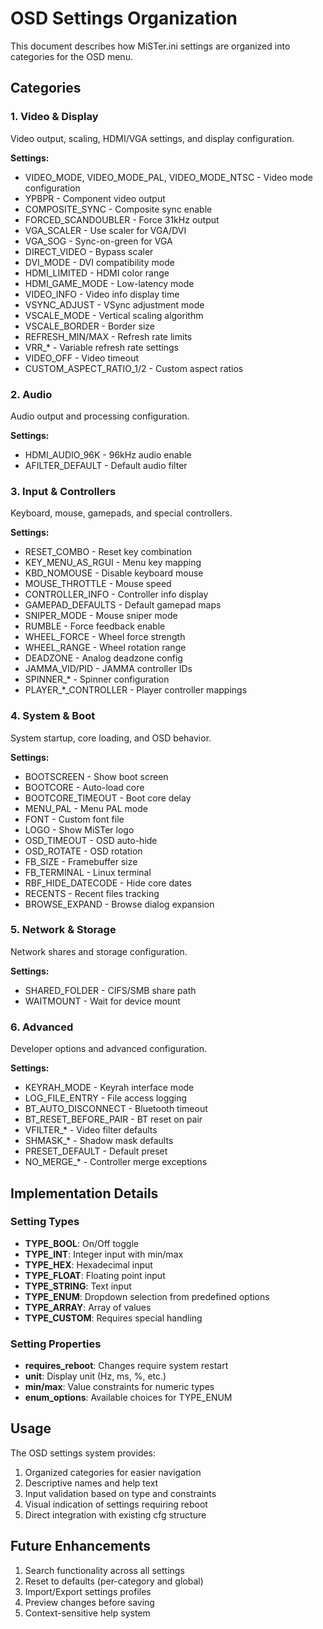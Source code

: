 # OSD Settings Organization

This document describes how MiSTer.ini settings are organized into categories for the OSD menu.

## Categories

### 1. Video & Display
Video output, scaling, HDMI/VGA settings, and display configuration.

**Settings:**
- VIDEO_MODE, VIDEO_MODE_PAL, VIDEO_MODE_NTSC - Video mode configuration
- YPBPR - Component video output
- COMPOSITE_SYNC - Composite sync enable
- FORCED_SCANDOUBLER - Force 31kHz output
- VGA_SCALER - Use scaler for VGA/DVI
- VGA_SOG - Sync-on-green for VGA
- DIRECT_VIDEO - Bypass scaler
- DVI_MODE - DVI compatibility mode
- HDMI_LIMITED - HDMI color range
- HDMI_GAME_MODE - Low-latency mode
- VIDEO_INFO - Video info display time
- VSYNC_ADJUST - VSync adjustment mode
- VSCALE_MODE - Vertical scaling algorithm
- VSCALE_BORDER - Border size
- REFRESH_MIN/MAX - Refresh rate limits
- VRR_* - Variable refresh rate settings
- VIDEO_OFF - Video timeout
- CUSTOM_ASPECT_RATIO_1/2 - Custom aspect ratios

### 2. Audio
Audio output and processing configuration.

**Settings:**
- HDMI_AUDIO_96K - 96kHz audio enable
- AFILTER_DEFAULT - Default audio filter

### 3. Input & Controllers
Keyboard, mouse, gamepads, and special controllers.

**Settings:**
- RESET_COMBO - Reset key combination
- KEY_MENU_AS_RGUI - Menu key mapping
- KBD_NOMOUSE - Disable keyboard mouse
- MOUSE_THROTTLE - Mouse speed
- CONTROLLER_INFO - Controller info display
- GAMEPAD_DEFAULTS - Default gamepad maps
- SNIPER_MODE - Mouse sniper mode
- RUMBLE - Force feedback enable
- WHEEL_FORCE - Wheel force strength
- WHEEL_RANGE - Wheel rotation range
- DEADZONE - Analog deadzone config
- JAMMA_VID/PID - JAMMA controller IDs
- SPINNER_* - Spinner configuration
- PLAYER_*_CONTROLLER - Player controller mappings

### 4. System & Boot
System startup, core loading, and OSD behavior.

**Settings:**
- BOOTSCREEN - Show boot screen
- BOOTCORE - Auto-load core
- BOOTCORE_TIMEOUT - Boot core delay
- MENU_PAL - Menu PAL mode
- FONT - Custom font file
- LOGO - Show MiSTer logo
- OSD_TIMEOUT - OSD auto-hide
- OSD_ROTATE - OSD rotation
- FB_SIZE - Framebuffer size
- FB_TERMINAL - Linux terminal
- RBF_HIDE_DATECODE - Hide core dates
- RECENTS - Recent files tracking
- BROWSE_EXPAND - Browse dialog expansion

### 5. Network & Storage
Network shares and storage configuration.

**Settings:**
- SHARED_FOLDER - CIFS/SMB share path
- WAITMOUNT - Wait for device mount

### 6. Advanced
Developer options and advanced configuration.

**Settings:**
- KEYRAH_MODE - Keyrah interface mode
- LOG_FILE_ENTRY - File access logging
- BT_AUTO_DISCONNECT - Bluetooth timeout
- BT_RESET_BEFORE_PAIR - BT reset on pair
- VFILTER_* - Video filter defaults
- SHMASK_* - Shadow mask defaults
- PRESET_DEFAULT - Default preset
- NO_MERGE_* - Controller merge exceptions

## Implementation Details

### Setting Types
- **TYPE_BOOL**: On/Off toggle
- **TYPE_INT**: Integer input with min/max
- **TYPE_HEX**: Hexadecimal input
- **TYPE_FLOAT**: Floating point input
- **TYPE_STRING**: Text input
- **TYPE_ENUM**: Dropdown selection from predefined options
- **TYPE_ARRAY**: Array of values
- **TYPE_CUSTOM**: Requires special handling

### Setting Properties
- **requires_reboot**: Changes require system restart
- **unit**: Display unit (Hz, ms, %, etc.)
- **min/max**: Value constraints for numeric types
- **enum_options**: Available choices for TYPE_ENUM

## Usage

The OSD settings system provides:
1. Organized categories for easier navigation
2. Descriptive names and help text
3. Input validation based on type and constraints
4. Visual indication of settings requiring reboot
5. Direct integration with existing cfg structure

## Future Enhancements

1. Search functionality across all settings
2. Reset to defaults (per-category and global)
3. Import/Export settings profiles
4. Preview changes before saving
5. Context-sensitive help system